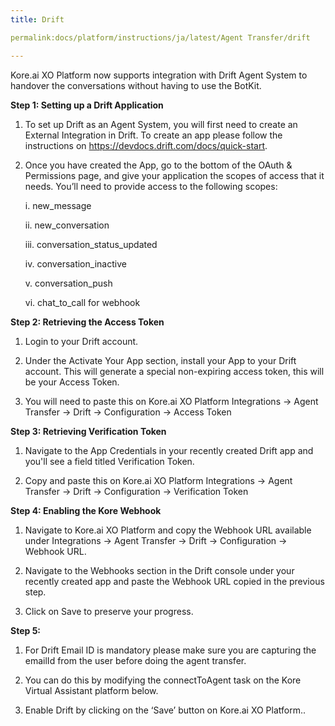 ```yaml
---
title: Drift

permalink:docs/platform/instructions/ja/latest/Agent Transfer/drift

---
```

Kore.ai XO Platform now supports integration with Drift Agent System to handover the conversations without having to use the BotKit.

<container>

**Step 1: Setting up a Drift Application**

1. To set up Drift as an Agent System, you will first need to create an External Integration in Drift. To create an app please follow the instructions on https://devdocs.drift.com/docs/quick-start.
  
2. Once you have created the App, go to the bottom of the OAuth & Permissions page, and give your application the scopes of access that it needs. You’ll need to provide access to the following scopes: 
  
    i.   new_message
  
    ii.  new_conversation
  
    iii. conversation_status_updated
  
    iv.  conversation_inactive
  
    v.   conversation_push
  
    vi.  chat_to_call for webhook

</container>

<container>

**Step 2: Retrieving the Access Token**

1. Login to your Drift account. 
  
2. Under the Activate Your App section, install your App to your Drift account. This will generate a special non-expiring access token, this will be your Access Token.
  
2. You will need to paste this on Kore.ai XO Platform Integrations → Agent Transfer → Drift → Configuration → Access Token
 
</container>

<container>
 
**Step 3: Retrieving Verification Token**
  
1. Navigate to the App Credentials in your recently created Drift app and you'll see a field titled Verification Token.
  
2. Copy and paste this on Kore.ai XO Platform Integrations → Agent Transfer → Drift → Configuration → Verification Token
  
</container>

<container>
 
**Step 4: Enabling the Kore Webhook**
  
1. Navigate to Kore.ai XO Platform and copy the Webhook URL available under Integrations → Agent Transfer → Drift → Configuration → Webhook URL.
  
2. Navigate to the Webhooks section in the Drift console under your recently created app and paste the Webhook URL copied in the previous step.
  
3. Click on Save to preserve your progress.

</container>

<container>
 
**Step 5:**
  
1. For Drift Email ID is mandatory please make sure you are capturing the emailId from the user before doing the agent transfer.
  
2. You can do this by modifying the connectToAgent task on the Kore Virtual Assistant platform below.

3. Enable Drift by clicking on the ‘Save’ button on Kore.ai XO Platform..

</container>
